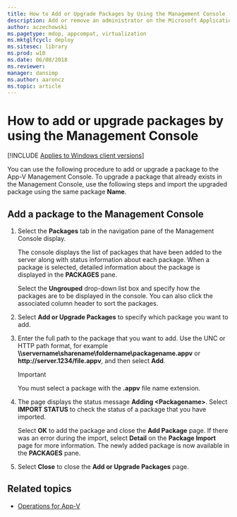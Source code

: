 ```yaml
---
title: How to Add or Upgrade Packages by Using the Management Console (Windows 10/11)
description: Add or remove an administrator on the Microsoft Application Virtualization (App-V) server by using the Management Console.
author: aczechowski
ms.pagetype: mdop, appcompat, virtualization
ms.mktglfcycl: deploy
ms.sitesec: library
ms.prod: w10
ms.date: 06/08/2018
ms.reviewer: 
manager: dansimp
ms.author: aaroncz
ms.topic: article
---
```

# How to add or upgrade packages by using the Management Console

[!INCLUDE [Applies to Windows client versions](../includes/applies-to-windows-client-versions.md)]

You can use the following procedure to add or upgrade a package to the App-V Management Console. To upgrade a package that already exists in the Management Console, use the following steps and import the upgraded package using the same package **Name**.

## Add a package to the Management Console

1. Select the **Packages** tab in the navigation pane of the Management Console display.

    The console displays the list of packages that have been added to the server along with status information about each package. When a package is selected, detailed information about the package is displayed in the **PACKAGES** pane.

    Select the **Ungrouped** drop-down list box and specify how the packages are to be displayed in the console. You can also click the associated column header to sort the packages.

2. Select **Add or Upgrade Packages** to specify which package you want to add.

3. Enter the full path to the package that you want to add. Use the UNC or HTTP path format, for example **\\\\servername\\sharename\\foldername\\packagename.appv** or **http<span></span>://server.1234/file.appv**, and then select **Add**.

    >[!IMPORTANT]
    >You must select a package with the **.appv** file name extension.

4. The page displays the status message **Adding &lt;Packagename&gt;**. Select **IMPORT STATUS** to check the status of a package that you have imported.

    Select **OK** to add the package and close the **Add Package** page. If there was an error during the import, select **Detail** on the **Package Import** page for more information. The newly added package is now available in the **PACKAGES** pane.

5. Select **Close** to close the **Add or Upgrade Packages** page.





## Related topics

* [Operations for App-V](appv-operations.md)
